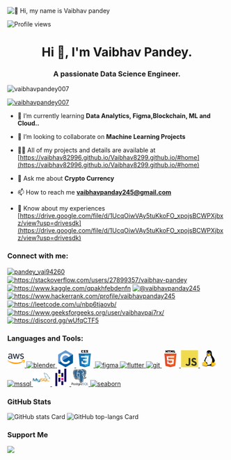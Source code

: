 ![👋 Hi, my name is Vaibhav pandey](https://user-images.githubusercontent.com/10498744/210012254-234538ff-d198-48aa-8964-37e6fd45d227.gif)

![Profile views](https://komarev.com/ghpvc/?username=Vaibhavpandey007&label=Profile%20views&color=0e75b6&style=flat)

<div id="toc">

<h1 align="center">Hi 👋, I'm Vaibhav Pandey.</h1>
<h3 align="center">A passionate Data Science Engineer.</h3>

<p align="left"> <img src="https://komarev.com/ghpvc/?username=vaibhavpandey007&label=Profile%20views&color=0e75b6&style=flat" alt="vaibhavpandey007" /> </p>

<p align="left"> <a href="https://github.com/ryo-ma/github-profile-trophy"><img src="https://github-profile-trophy.vercel.app/?username=vaibhavpandey007" alt="vaibhavpandey007" /></a> </p>

- 🌱 I’m currently learning **Data Analytics, Figma,Blockchain, ML and Cloud..**

- 👯 I’m looking to collaborate on **Machine Learning Projects**

- 👨‍💻 All of my projects and details are available at [https://vaibhav82996.github.io/Vaibhav8299.github.io/#home](https://vaibhav82996.github.io/Vaibhav8299.github.io/#home)

- 💬 Ask me about **Crypto Currency**

- 📫 How to reach me **vaibhavpanday245@gmail.com**

- 📄 Know about my experiences [https://drive.google.com/file/d/1UcqOiwVAy5tuKkoFO_xpojsBCWPXjbxz/view?usp=drivesdk](https://drive.google.com/file/d/1UcqOiwVAy5tuKkoFO_xpojsBCWPXjbxz/view?usp=drivesdk)

<h3 align="left">Connect with me:</h3>
<p align="left">
<a href="https://twitter.com/pandey_vai94260" target="blank"><img align="center" src="https://raw.githubusercontent.com/rahuldkjain/github-profile-readme-generator/master/src/images/icons/Social/twitter.svg" alt="pandey_vai94260" height="30" width="40" /></a>
<a href="https://stackoverflow.com/users/https://stackoverflow.com/users/27899357/vaibhav-pandey" target="blank"><img align="center" src="https://raw.githubusercontent.com/rahuldkjain/github-profile-readme-generator/master/src/images/icons/Social/stack-overflow.svg" alt="https://stackoverflow.com/users/27899357/vaibhav-pandey" height="30" width="40" /></a>
<a href="https://kaggle.com/https://www.kaggle.com/qpakhfebdenfn" target="blank"><img align="center" src="https://raw.githubusercontent.com/rahuldkjain/github-profile-readme-generator/master/src/images/icons/Social/kaggle.svg" alt="https://www.kaggle.com/qpakhfebdenfn" height="30" width="40" /></a>
<a href="https://medium.com/@vaibhavpanday245" target="blank"><img align="center" src="https://raw.githubusercontent.com/rahuldkjain/github-profile-readme-generator/master/src/images/icons/Social/medium.svg" alt="@vaibhavpanday245" height="30" width="40" /></a>
<a href="https://www.hackerrank.com/https://www.hackerrank.com/profile/vaibhavpanday245" target="blank"><img align="center" src="https://raw.githubusercontent.com/rahuldkjain/github-profile-readme-generator/master/src/images/icons/Social/hackerrank.svg" alt="https://www.hackerrank.com/profile/vaibhavpanday245" height="30" width="40" /></a>
<a href="https://www.leetcode.com/https://leetcode.com/u/nbp6tjaovb/" target="blank"><img align="center" src="https://raw.githubusercontent.com/rahuldkjain/github-profile-readme-generator/master/src/images/icons/Social/leet-code.svg" alt="https://leetcode.com/u/nbp6tjaovb/" height="30" width="40" /></a>
<a href="https://auth.geeksforgeeks.org/user/https://www.geeksforgeeks.org/user/vaibhavpaj7rx/" target="blank"><img align="center" src="https://raw.githubusercontent.com/rahuldkjain/github-profile-readme-generator/master/src/images/icons/Social/geeks-for-geeks.svg" alt="https://www.geeksforgeeks.org/user/vaibhavpaj7rx/" height="30" width="40" /></a>
<a href="https://discord.gg/https://discord.gg/wUfqCTF5" target="blank"><img align="center" src="https://raw.githubusercontent.com/rahuldkjain/github-profile-readme-generator/master/src/images/icons/Social/discord.svg" alt="https://discord.gg/wUfqCTF5" height="30" width="40" /></a>
</p>

<h3 align="left">Languages and Tools:</h3>
<p align="left"> <a href="https://aws.amazon.com" target="_blank" rel="noreferrer"> <img src="https://raw.githubusercontent.com/devicons/devicon/master/icons/amazonwebservices/amazonwebservices-original-wordmark.svg" alt="aws" width="40" height="40"/> </a> <a href="https://www.blender.org/" target="_blank" rel="noreferrer"> <img src="https://download.blender.org/branding/community/blender_community_badge_white.svg" alt="blender" width="40" height="40"/> </a> <a href="https://www.cprogramming.com/" target="_blank" rel="noreferrer"> <img src="https://raw.githubusercontent.com/devicons/devicon/master/icons/c/c-original.svg" alt="c" width="40" height="40"/> </a> <a href="https://www.w3schools.com/css/" target="_blank" rel="noreferrer"> <img src="https://raw.githubusercontent.com/devicons/devicon/master/icons/css3/css3-original-wordmark.svg" alt="css3" width="40" height="40"/> </a> <a href="https://www.figma.com/" target="_blank" rel="noreferrer"> <img src="https://www.vectorlogo.zone/logos/figma/figma-icon.svg" alt="figma" width="40" height="40"/> </a> <a href="https://flutter.dev" target="_blank" rel="noreferrer"> <img src="https://www.vectorlogo.zone/logos/flutterio/flutterio-icon.svg" alt="flutter" width="40" height="40"/> </a> <a href="https://git-scm.com/" target="_blank" rel="noreferrer"> <img src="https://www.vectorlogo.zone/logos/git-scm/git-scm-icon.svg" alt="git" width="40" height="40"/> </a> <a href="https://www.w3.org/html/" target="_blank" rel="noreferrer"> <img src="https://raw.githubusercontent.com/devicons/devicon/master/icons/html5/html5-original-wordmark.svg" alt="html5" width="40" height="40"/> </a> <a href="https://developer.mozilla.org/en-US/docs/Web/JavaScript" target="_blank" rel="noreferrer"> <img src="https://raw.githubusercontent.com/devicons/devicon/master/icons/javascript/javascript-original.svg" alt="javascript" width="40" height="40"/> </a> <a href="https://www.linux.org/" target="_blank" rel="noreferrer"> <img src="https://raw.githubusercontent.com/devicons/devicon/master/icons/linux/linux-original.svg" alt="linux" width="40" height="40"/> </a> <a href="https://www.microsoft.com/en-us/sql-server" target="_blank" rel="noreferrer"> <img src="https://www.svgrepo.com/show/303229/microsoft-sql-server-logo.svg" alt="mssql" width="40" height="40"/> </a> <a href="https://www.mysql.com/" target="_blank" rel="noreferrer"> <img src="https://raw.githubusercontent.com/devicons/devicon/master/icons/mysql/mysql-original-wordmark.svg" alt="mysql" width="40" height="40"/> </a> <a href="https://pandas.pydata.org/" target="_blank" rel="noreferrer"> <img src="https://raw.githubusercontent.com/devicons/devicon/2ae2a900d2f041da66e950e4d48052658d850630/icons/pandas/pandas-original.svg" alt="pandas" width="40" height="40"/> </a> <a href="https://www.postgresql.org" target="_blank" rel="noreferrer"> <img src="https://raw.githubusercontent.com/devicons/devicon/master/icons/postgresql/postgresql-original-wordmark.svg" alt="postgresql" width="40" height="40"/> </a> <a href="https://seaborn.pydata.org/" target="_blank" rel="noreferrer"> <img src="https://seaborn.pydata.org/_images/logo-mark-lightbg.svg" alt="seaborn" width="40" height="40"/> </a> </p>
 <h3 align="left">GitHub Stats</h3>
<p align="left">
  <img width="48%" src="https://github-readme-stats.vercel.app/api?username=Vaibhavpandey007&theme=react&cache_seconds=1800&border_radius=4&hide_title=false&hide_rank=false&show_icons=true&include_all_commits=true&line_height=25&hide_border=true" alt="GitHub stats Card" />
  <img width="48%" src="https://github-readme-stats.vercel.app/api/top-langs?username=Vaibhavpandey007&theme=react&cache_seconds=1800&border_radius=4&hide_title=false&layout=compact&langs_count=8&card_width=400&hide_progress=false&hide_border=true&locale=en" alt="GitHub top-langs Card" />
</p>
<h3 align="left">Support Me</h3>
<p align="left"><a href="https://ko-fi.com/vaibhavpandey007" target="_blank"><img src="https://img.shields.io/badge/Ko--fi-343B45?style=for-the-badge&logo=kofi&logoColor=Black" height="36" style="margin-right: 4px"></a></p>





